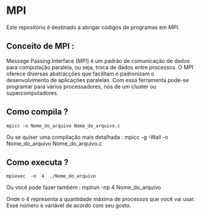 # MPI 

Este repositório é destinado a abrigar códigos de programas em MPI.

## Conceito de MPI :

   Message Passing Interface (MPI) é um padrão de comunicação de dados para computação paralela, ou seja, troca de dados entre processos. O MPI oferece diversas abstracções que facilitam e padronizam o desenvolvimento de aplicações paralelas. Com essa ferramenta  pode-se  programar para vários processadores, nós de um cluster ou  supercomputadores.

## Como compila ?
	mpicc -o Nome_do_arquivo Nome_do_arquivo.c

Ou se quiser uma compilação mais detalhada :
    mpicc  -g  -Wall  -o  Nome_do_arquivo  Nome_do_arquivo.c

## Como executa ?
	mpiexec  -n  4  ./Nome_do_arquivo

   
Ou você pode fazer também : 
	mpirun -np 4  Nome_do_arquivo
    

Onde o 4 representa a quantidade máxima de processos que você vai usar. Esse número é variável de acordo com seu gosto.    
